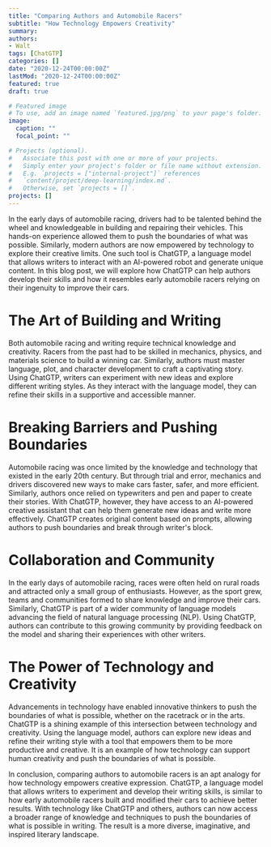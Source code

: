 ```yaml
---
title: "Comparing Authors and Automobile Racers" 
subtitle: "How Technology Empowers Creativity"
summary: 
authors:
- Walt
tags: [ChatGTP]
categories: []
date: "2020-12-24T00:00:00Z"
lastMod: "2020-12-24T00:00:00Z"
featured: true
draft: true

# Featured image
# To use, add an image named `featured.jpg/png` to your page's folder. 
image:
  caption: ""
  focal_point: ""

# Projects (optional).
#   Associate this post with one or more of your projects.
#   Simply enter your project's folder or file name without extension.
#   E.g. `projects = ["internal-project"]` references 
#   `content/project/deep-learning/index.md`.
#   Otherwise, set `projects = []`.
projects: []
---
```


In the early days of automobile racing, drivers had to be talented behind the wheel and knowledgeable in building and repairing their vehicles. This hands-on experience allowed them to push the boundaries of what was possible. Similarly, modern authors are now empowered by technology to explore their creative limits. One such tool is ChatGTP, a language model that allows writers to interact with an AI-powered robot and generate unique content. In this blog post, we will explore how ChatGTP can help authors develop their skills and how it resembles early automobile racers relying on their ingenuity to improve their cars.

# The Art of Building and Writing

Both automobile racing and writing require technical knowledge and creativity. Racers from the past had to be skilled in mechanics, physics, and materials science to build a winning car. Similarly, authors must master language, plot, and character development to craft a captivating story. Using ChatGTP, writers can experiment with new ideas and explore different writing styles. As they interact with the language model, they can refine their skills in a supportive and accessible manner.

# Breaking Barriers and Pushing Boundaries

Automobile racing was once limited by the knowledge and technology that existed in the early 20th century. But through trial and error, mechanics and drivers discovered new ways to make cars faster, safer, and more efficient. Similarly, authors once relied on typewriters and pen and paper to create their stories. With ChatGTP, however, they have access to an AI-powered creative assistant that can help them generate new ideas and write more effectively. ChatGTP creates original content based on prompts, allowing authors to push boundaries and break through writer's block.

# Collaboration and Community

In the early days of automobile racing, races were often held on rural roads and attracted only a small group of enthusiasts. However, as the sport grew, teams and communities formed to share knowledge and improve their cars. Similarly, ChatGTP is part of a wider community of language models advancing the field of natural language processing (NLP). Using ChatGTP, authors can contribute to this growing community by providing feedback on the model and sharing their experiences with other writers.

# The Power of Technology and Creativity

Advancements in technology have enabled innovative thinkers to push the boundaries of what is possible, whether on the racetrack or in the arts. ChatGTP is a shining example of this intersection between technology and creativity. Using the language model, authors can explore new ideas and refine their writing style with a tool that empowers them to be more productive and creative. It is an example of how technology can support human creativity and push the boundaries of what is possible.

In conclusion, comparing authors to automobile racers is an apt analogy for how technology empowers creative expression. ChatGTP, a language model that allows writers to experiment and develop their writing skills, is similar to how early automobile racers built and modified their cars to achieve better results. With technology like ChatGTP and others, authors can now access a broader range of knowledge and techniques to push the boundaries of what is possible in writing. The result is a more diverse, imaginative, and inspired literary landscape.

